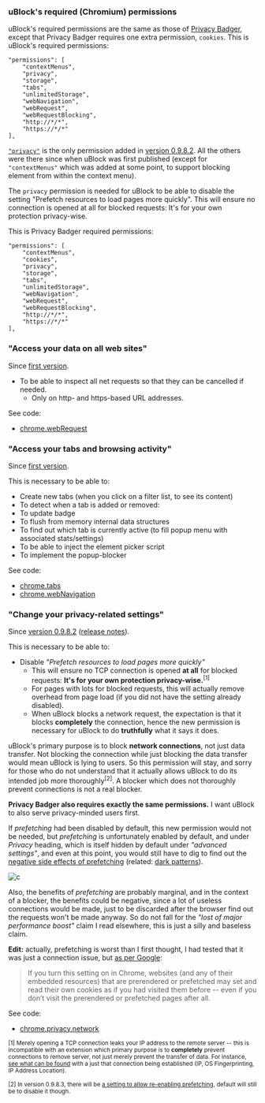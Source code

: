 ### uBlock's required (Chromium) permissions

uBlock's required permissions are the same as those of [Privacy Badger](https://www.eff.org/privacybadger), except that Privacy Badger requires one extra permission, `cookies`. This is  uBlock's required permissions:

    "permissions": [
        "contextMenus",
        "privacy",
        "storage",
        "tabs",
        "unlimitedStorage",
        "webNavigation",
        "webRequest",
        "webRequestBlocking",
        "http://*/*",
        "https://*/*"
    ],

[`"privacy"`](https://developer.chrome.com/extensions/privacy) is the only permission added in [version 0.9.8.2](https://github.com/gorhill/uBlock/releases/tag/0.9.8.2). All the others were there since when uBlock was first published (except for `"contextMenus"` which was added at some point, to support blocking element from within the context menu).

The `privacy` permission is needed for uBlock to be able to disable the setting "Prefetch resources to load pages more quickly". This will ensure no connection is opened at all for blocked requests: It's for your own protection privacy-wise.

This is Privacy Badger required permissions:

    "permissions": [
        "contextMenus",
        "cookies",
        "privacy",
        "storage",
        "tabs",
        "unlimitedStorage",
        "webNavigation",
        "webRequest",
        "webRequestBlocking",
        "http://*/*",
        "https://*/*"
    ],

### "Access your data on all web sites"

Since [first version](https://github.com/gorhill/uBlock/blob/b5fdac90539b19a0db8f36ea537bd150edb4d9c8/manifest.json).

- To be able to inspect all net requests so that they can be cancelled if needed.
    - Only on http- and https-based URL addresses.

See code:

- [chrome.webRequest](https://github.com/gorhill/uBlock/search?q=%22chrome.webRequest%22&type=Code)

### "Access your tabs and browsing activity"

Since [first version](https://github.com/gorhill/uBlock/blob/b5fdac90539b19a0db8f36ea537bd150edb4d9c8/manifest.json).

This is necessary to be able to:

- Create new tabs (when you click on a filter list, to see its content)
- To detect when a tab is added or removed:
- To update badge
- To flush from memory internal data structures
- To find out which tab is currently active (to fill popup menu with associated stats/settings)
- To be able to inject the element picker script
- To implement the popup-blocker

See code:

- [chrome.tabs](https://github.com/gorhill/uBlock/search?q=%22chrome.tabs%22&type=Code)
- [chrome.webNavigation](https://github.com/gorhill/uBlock/search?q=%22chrome.webNavigation%22&type=Code)

### "Change your privacy-related settings"

Since [version 0.9.8.2](https://github.com/gorhill/uBlock/commit/e65c2939757f09db646d277b82da8690aaf3adbc) ([release notes](https://github.com/gorhill/uBlock/releases/tag/0.9.8.2)).

This is necessary to be able to:

- Disable _"Prefetch resources to load pages more quickly"_
    - This will ensure no TCP connection is opened **at all** for blocked requests: **It's for your own protection privacy-wise.**<sup>[1]</sup>
    - For pages with lots for blocked requests, this will actually remove overhead from page load (if you did not have the setting already disabled).
    - When uBlock blocks a network request, the expectation is that it blocks **completely** the connection, hence the new permission is necessary for uBlock to do **truthfully** what it says it does.

uBlock's primary purpose is to block **network connections**, not just data transfer. Not blocking the connection while just blocking the data transfer would mean uBlock is lying to users. So this permission will stay, and sorry for those who do not understand that it actually allows uBlock to do its intended job more thoroughly<sup>[2]</sup>. A blocker which does not thoroughly prevent connections is not a real blocker.

**Privacy Badger also requires exactly the same permissions.** I want uBlock to also serve privacy-minded users first.

If _prefetching_ had been disabled by default, this new permission would not be needed, but _prefetching_ is unfortunately enabled by default, and under _Privacy_ heading, which is itself hidden by default under _"advanced settings"_, and even at this point, you would still have to dig to find out the [negative side effects of prefetching](https://wikipedia.org/wiki/Link_prefetching#Issues_and_criticisms) (related: [dark patterns](http://darkpatterns.org/)).

![c](https://cloud.githubusercontent.com/assets/585534/7914528/924b9314-0845-11e5-8012-f67e4b1814cd.png)

Also, the benefits of _prefetching_ are probably marginal, and in the context of a blocker, the benefits could be negative, since a lot of useless connections would be made, just to be discarded after the browser find out the requests won't be made anyway. So do not fall for the _"lost of major performance boost"_ claim I read elsewhere, this is just a silly and baseless claim.

**Edit:** actually, prefetching is worst than I first thought, I had tested that it was just a connection issue, but [as per Google](https://support.google.com/chrome/answer/1385029):

> If you turn this setting on in Chrome, websites (and any of their embedded resources) that are prerendered or prefetched may set and read their own cookies as if you had visited them before -- even if you don’t visit the prerendered or prefetched pages after all.

See code:

- [chrome.privacy.network](https://github.com/gorhill/uBlock/commit/e65c2939757f09db646d277b82da8690aaf3adbc)

<sub>[1] Merely opening a TCP connection leaks your IP address to the remote server -- this is incompatible with an extension which primary purpose is to **completely** prevent connections to remove server, not just merely prevent the transfer of data. For instance, [see what can be found](https://www.browserleaks.com/whois) with a just that connection being established (IP, OS Fingerprinting, IP Address Location).</sub>

<sub>[2] In version 0.9.8.3, there will be [a setting to allow re-enabling prefetching](https://github.com/gorhill/uBlock/issues/274), default will still be  to disable it though.
</sub>